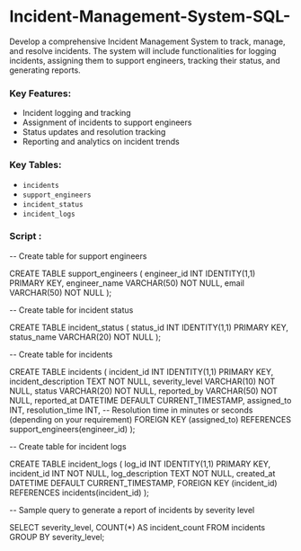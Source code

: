 # Incident-Management-System-SQL-
Develop a comprehensive Incident Management System to track, manage, and resolve incidents. The system will include functionalities for logging incidents, assigning them to support engineers, tracking their status, and generating reports.
### **Key Features:**

- Incident logging and tracking
- Assignment of incidents to support engineers
- Status updates and resolution tracking
- Reporting and analytics on incident trends

### **Key Tables:**

- `incidents`
- `support_engineers`
- `incident_status`
- `incident_logs`

### Script :

-- Create table for support engineers

CREATE TABLE support_engineers (
engineer_id INT IDENTITY(1,1) PRIMARY KEY,
engineer_name VARCHAR(50) NOT NULL,
email VARCHAR(50) NOT NULL
);

-- Create table for incident status

CREATE TABLE incident_status (
status_id INT IDENTITY(1,1) PRIMARY KEY,
status_name VARCHAR(20) NOT NULL
);

-- Create table for incidents

CREATE TABLE incidents (
incident_id INT IDENTITY(1,1) PRIMARY KEY,
incident_description TEXT NOT NULL,
severity_level VARCHAR(10) NOT NULL,
status VARCHAR(20) NOT NULL,
reported_by VARCHAR(50) NOT NULL,
reported_at DATETIME DEFAULT CURRENT_TIMESTAMP,
assigned_to INT,
resolution_time INT, -- Resolution time in minutes or seconds (depending on your requirement)
FOREIGN KEY (assigned_to) REFERENCES support_engineers(engineer_id)
);

-- Create table for incident logs

CREATE TABLE incident_logs (
log_id INT IDENTITY(1,1) PRIMARY KEY,
incident_id INT NOT NULL,
log_description TEXT NOT NULL,
created_at DATETIME DEFAULT CURRENT_TIMESTAMP,
FOREIGN KEY (incident_id) REFERENCES incidents(incident_id)
);

-- Sample query to generate a report of incidents by severity level

SELECT severity_level, COUNT(*) AS incident_count
FROM incidents
GROUP BY severity_level;
